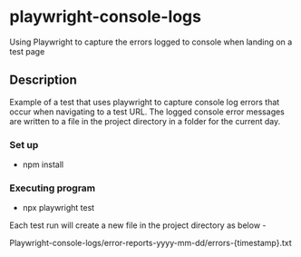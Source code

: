 # playwright-console-logs

Using Playwright to capture the errors logged to console when landing on a test page

## Description

Example of a test that uses playwright to capture console log errors that occur when navigating to a test URL.
The logged console error messages are written to a file in the project directory in a folder for the current
day.

### Set up

- npm install

### Executing program

- npx playwright test

Each test run will create a new file in the project directory as below -

Playwright-console-logs/error-reports-yyyy-mm-dd/errors-{timestamp}.txt
